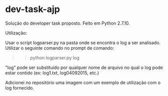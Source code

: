 # dev-task-ajp
Solução do developer task proposto. Feito em Python 2.7.10.

Utilização:

Usar o script logparser.py na pasta onde se encontra o log a ser analisado. Utilizar o seguinte comando no prompt de comando:

>> python logparser.py log

"log" pode ser substituido por qualquer nome de arquivo no qual o log pode estar contido (ex: log1.txt, log04092015, etc.)

Adicionei no repositório uma imagem com um exemplo de utilização com o log fornecido.